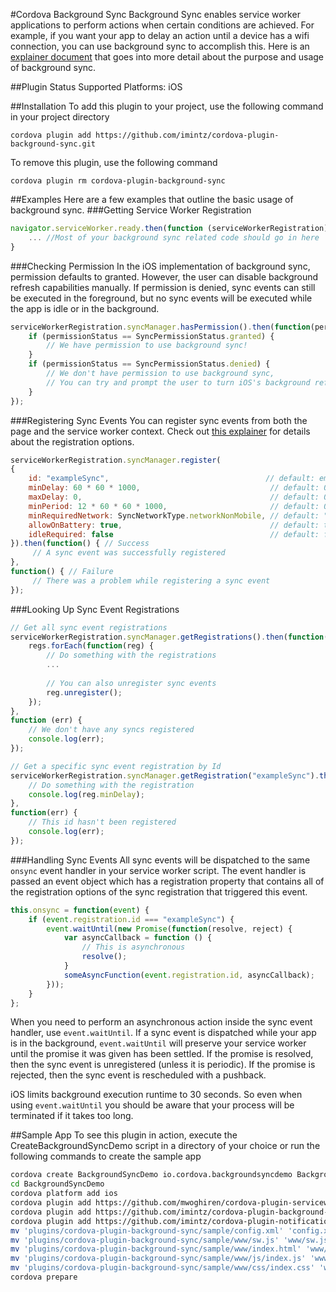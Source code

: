 #Cordova Background Sync
Background Sync enables service worker applications to perform actions when certain conditions are achieved. For example, if you want your app to delay an action until a device has a wifi connection, you can use background sync to accomplish this. Here is an [explainer document](https://github.com/slightlyoff/BackgroundSync/blob/master/explainer.md) that goes into more detail about the purpose and usage of background sync.

##Plugin Status
Supported Platforms: iOS

##Installation
To add this plugin to your project, use the following command in your project directory
```
cordova plugin add https://github.com/imintz/cordova-plugin-background-sync.git
```
To remove this plugin, use the following command
```
cordova plugin rm cordova-plugin-background-sync
```

##Examples
Here are a few examples that outline the basic usage of background sync.
###Getting Service Worker Registration
```javascript
navigator.serviceWorker.ready.then(function (serviceWorkerRegistration) {  
    ... //Most of your background sync related code should go in here
}
```
###Checking Permission
In the iOS implementation of background sync, permission defaults to granted. However, the user can disable background refresh capabilities manually. If permission is denied, sync events can still be executed in the foreground, but no sync events will be executed while the app is idle or in the background.
```javascript
serviceWorkerRegistration.syncManager.hasPermission().then(function(permissionStatus) {
    if (permissionStatus == SyncPermissionStatus.granted) {
        // We have permission to use background sync!
    }
    if (permissionStatus == SyncPermissionStatus.denied) {
        // We don't have permission to use background sync,
        // You can try and prompt the user to turn iOS's background referesh back on
    }
});
```
###Registering Sync Events
You can register sync events from both the page and the service worker context. Check out [this explainer](https://github.com/slightlyoff/BackgroundSync/blob/master/explainer.md) for details about the registration options.
```javascript
serviceWorkerRegistration.syncManager.register(
{
    id: "exampleSync",                                   // default: empty string
    minDelay: 60 * 60 * 1000,                             // default: 0
    maxDelay: 0,                                          // default: 0
    minPeriod: 12 * 60 * 60 * 1000,                       // default: 0
    minRequiredNetwork: SyncNetworkType.networkNonMobile, // default: "network-online"
    allowOnBattery: true,                                 // default: true
    idleRequired: false                                   // default: false
}).then(function() { // Success
     // A sync event was successfully registered
},
function() { // Failure
     // There was a problem while registering a sync event
});
```
###Looking Up Sync Event Registrations
```javascript
// Get all sync event registrations
serviceWorkerRegistration.syncManager.getRegistrations().then(function(regs){
    regs.forEach(function(reg) {
        // Do something with the registrations
        ...
  
        // You can also unregister sync events
        reg.unregister();
    });
},
function (err) {
    // We don't have any syncs registered
    console.log(err);
});
```
```javascript
// Get a specific sync event registration by Id
serviceWorkerRegistration.syncManager.getRegistration("exampleSync").then(function(reg) {
    // Do something with the registration
    console.log(reg.minDelay);
},
function(err) {
    // This id hasn't been registered
    console.log(err);
});
```
###Handling Sync Events
All sync events will be dispatched to the same ```onsync``` event handler in your service worker script. The event handler is passed an event object which has a registration property that contains all of the registration options of the sync registration that triggered this event.
```javascript
this.onsync = function(event) {
    if (event.registration.id === "exampleSync") {
        event.waitUntil(new Promise(function(resolve, reject) {
            var asyncCallback = function () {
                // This is asynchronous
                resolve();
            }
            someAsyncFunction(event.registration.id, asyncCallback);
        }));
    }
};
```
When you need to perform an asynchronous action inside the sync event handler, use ```event.waitUntil```. If a sync event is dispatched while your app is in the background, ```event.waitUntil``` will preserve your service worker until the promise it was given has been settled. If the promise is resolved, then the sync event is unregistered (unless it is periodic). If the promise is rejected, then the sync event is rescheduled with a pushback.

iOS limits background execution runtime to 30 seconds. So even when using ```event.waitUntil``` you should be aware that your process will be terminated if it takes too long.

##Sample App
To see this plugin in action, execute the CreateBackgroundSyncDemo script in a directory of your choice or run the following commands to create the sample app
```bash
cordova create BackgroundSyncDemo io.cordova.backgroundsyncdemo BackgroundSyncDemo
cd BackgroundSyncDemo
cordova platform add ios
cordova plugin add https://github.com/mwoghiren/cordova-plugin-serviceworker.git
cordova plugin add https://github.com/imintz/cordova-plugin-background-sync.git
cordova plugin add https://github.com/imintz/cordova-plugin-notification.git
mv 'plugins/cordova-plugin-background-sync/sample/config.xml' 'config.xml'
mv 'plugins/cordova-plugin-background-sync/sample/www/sw.js' 'www/sw.js'
mv 'plugins/cordova-plugin-background-sync/sample/www/index.html' 'www/index.html'
mv 'plugins/cordova-plugin-background-sync/sample/www/js/index.js' 'www/js/index.js'
mv 'plugins/cordova-plugin-background-sync/sample/www/css/index.css' 'www/css/index.css'
cordova prepare
```
